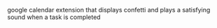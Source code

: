 google calendar extension that displays confetti and plays a satisfying sound when a task is completed
